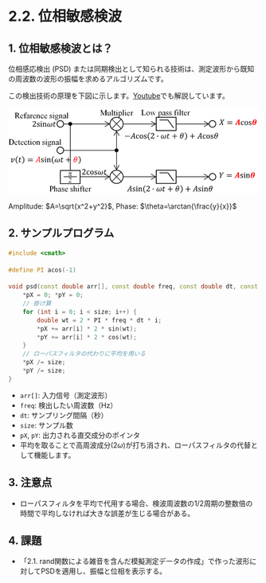 # 2.2. 位相敏感検波

## 1. 位相敏感検波とは？
位相感応検出 (PSD) または同期検出として知られる技術は、測定波形から既知の周波数の波形の振幅を求めるアルゴリズムです。

この検出技術の原理を下図に示します。[Youtube](https://www.youtube.com/watch?v=pHyuB1YW4qY)でも解説しています。

![PSD](https://github.com/daigokk/LIA/blob/master/docs/images/PSD.png?raw=true)

Amplitude: $A=\sqrt{x^2+y^2}$, Phase: $\theta=\arctan{\frac{y}{x}}$

## 2. サンプルプログラム
```cpp
#include <cmath>

#define PI acos(-1)

void psd(const double arr[], const double freq, const double dt, const int size, double* pX, double* pY) {
    *pX = 0; *pY = 0;
    // 掛け算
    for (int i = 0; i < size; i++) {
        double wt = 2 * PI * freq * dt * i;
        *pX += arr[i] * 2 * sin(wt);
        *pY += arr[i] * 2 * cos(wt);
    }
    // ローパスフィルタの代わりに平均を用いる
    *pX /= size;
    *pY /= size;
}
```

- `arr[]`: 入力信号（測定波形）
- `freq`: 検出したい周波数（Hz）
- `dt`: サンプリング間隔（秒）
- `size`: サンプル数
- `pX`, `pY`: 出力される直交成分のポインタ
- 平均を取ることで高周波成分($2\omega$)が打ち消され、ローパスフィルタの代替として機能します。

## 3. 注意点
- ローパスフィルタを平均で代用する場合、検波周波数の1/2周期の整数倍の時間で平均しなければ大きな誤差が生じる場合がある。
  
## 4. 課題
- 「2.1. rand関数による雑音を含んだ模擬測定データの作成」で作った波形に対してPSDを適用し、振幅と位相を表示する。
